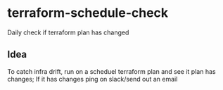 # terraform-schedule-check
Daily check if terraform plan has changed

## Idea
To catch infra drift, run on a scheduel terraform plan and see it plan has changes;
If it has changes ping on slack/send out an email
